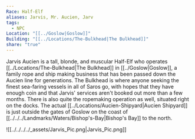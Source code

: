 ```yaml
---
Race: Half-Elf
aliases: Jarvis, Mr. Aucien, Jarv
tags:
  - NPC
Location: "[[../Goslow|Goslow]]"
Building: "[[../Locations/The-Bulkhead|The Bulkhead]]"
share: "true"
---
```


Jarvis Aucien is a tall, blonde, and muscular Half-Elf who operates [[../Locations/The-Bulkhead|The Bulkhead]] in [[../Goslow|Goslow]], a family rope and ship making business that has been passed down the Aucien line for generations. The Bulkhead is where anyone seeking the finest sea-faring vessels in all of Saros go, with hopes that they have enough coin and that Jarvis' services aren't booked out more than a few months. There is also quite the ropemaking operation as well, situated right on the docks. The actual [[../Locations/Aucien-Shipyard|Aucien Shipyard]] is just outside the gates of Goslow on the coast of [[../../../Landmarks/Waters/Bishop's-Bay|Bishop's Bay]] to the north.

![[../../../../_assets/Jarvis_Pic.png|Jarvis_Pic.png]]